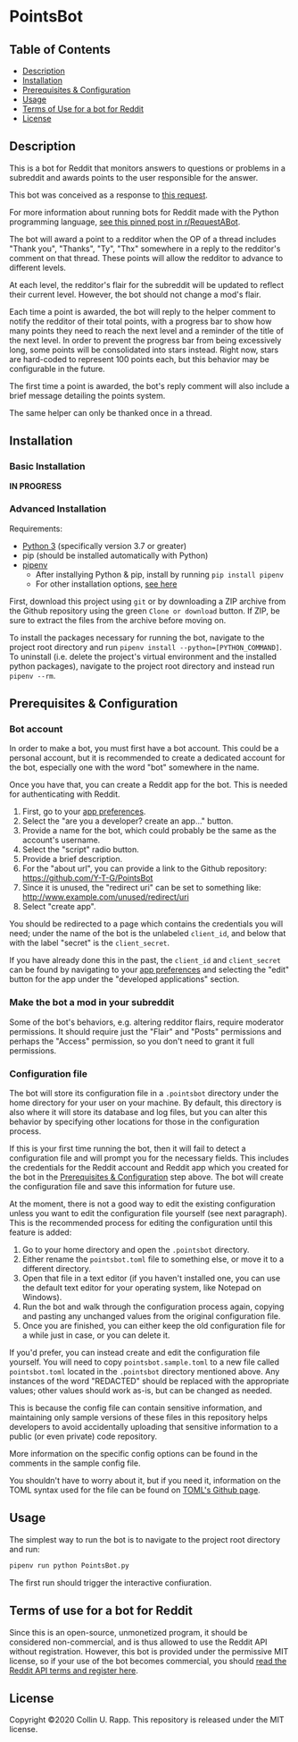 # PointsBot

## Table of Contents

* [Description](#description)
* [Installation](#installation)
* [Prerequisites & Configuration](#prerequisites--configuration)
* [Usage](#usage)
* [Terms of Use for a bot for Reddit](#terms-of-use-for-a-bot-for-reddit)
* [License](#license)

## Description

This is a bot for Reddit that monitors answers to questions or problems in a
subreddit and awards points to the user responsible for the answer.

This bot was conceived as a response to
[this request](https://www.reddit.com/r/RequestABot/comments/emdeim/expert_level_bot_coding/).

For more information about running bots for Reddit made with the Python
programming language,
[see this pinned post in r/RequestABot](https://www.reddit.com/r/RequestABot/comments/cyll80/a_comprehensive_guide_to_running_your_reddit_bot/).

The bot will award a point to a redditor when the OP of a thread includes "Thank
you", "Thanks", "Ty", "Thx" somewhere in a reply to the redditor's comment on
that thread.  These points will allow the redditor to advance to different
levels.

At each level, the redditor's flair for the subreddit will be updated to reflect
their current level. However, the bot should not change a mod's flair.

Each time a point is awarded, the bot will reply to the helper comment to
notify the redditor of their total points, with a progress bar to show how many
points they need to reach the next level and a reminder of the title of the next
level.
In order to prevent the progress bar from being excessively long, some points
will be consolidated into stars instead. Right now, stars are hard-coded to
represent 100 points each, but this behavior may be configurable in the future.

The first time a point is awarded, the bot's reply comment will also include a
brief message detailing the points system.

The same helper can only be thanked once in a thread.

## Installation

### Basic Installation

**IN PROGRESS**

### Advanced Installation

Requirements:
* [Python 3](https://www.python.org/downloads/) (specifically version 3.7 or greater)
* pip (should be installed automatically with Python)
* [pipenv](https://pipenv.readthedocs.io/en/latest/)
    * After installying Python & pip, install by running `pip install pipenv`
    * For other installation options,
        [see here](https://pipenv.readthedocs.io/en/latest/install/#installing-pipenv)

First, download this project using `git` or by downloading a ZIP archive from
the Github repository using the green `Clone or download` button. If ZIP, be
sure to extract the files from the archive before moving on.

To install the packages necessary for running the bot, navigate to the project
root directory and run `pipenv install --python=[PYTHON_COMMAND]`.
To uninstall (i.e. delete the project's virtual environment and the installed
python packages), navigate to the project root directory and instead run
`pipenv --rm`.

## Prerequisites & Configuration

### Bot account

In order to make a bot, you must first have a bot account. This could be a
personal account, but it is recommended to create a dedicated account for the
bot, especially one with the word "bot" somewhere in the name.

Once you have that, you can create a Reddit app for the bot. This is needed for
authenticating with Reddit.

1. First, go to your [app preferences](https://www.reddit.com/prefs/apps).
2. Select the "are you a developer? create an app..." button.
3. Provide a name for the bot, which could probably be the same as the account's
   username.
4. Select the "script" radio button.
5. Provide a brief description.
6. For the "about url", you can provide a link to the Github repository:
    https://github.com/Y-T-G/PointsBot
7. Since it is unused, the "redirect uri" can be set to something like:
    http://www.example.com/unused/redirect/uri
8. Select "create app".

You should be redirected to a page which contains the credentials you will need;
under the name of the bot is the unlabeled `client_id`, and below that with the
label "secret" is the `client_secret`.

If you have already done this in the past, the `client_id` and `client_secret`
can be found by navigating to your
[app preferences](https://www.reddit.com/prefs/apps) and selecting the "edit"
button for the app under the "developed applications" section.

### Make the bot a mod in your subreddit

Some of the bot's behaviors, e.g. altering redditor flairs, require moderator
permissions. It should require just the "Flair" and "Posts" permissions and
perhaps the "Access" permission, so you don't need to grant it full permissions.

### Configuration file

The bot will store its configuration file in a `.pointsbot` directory under the
home directory for your user on your machine. By default, this directory is also
where it will store its database and log files, but you can alter this behavior
by specifying other locations for those in the configuration process.

If this is your first time running the bot, then it will fail to detect a
configuration file and will prompt you for the necessary fields. This includes
the credentials for the Reddit account and Reddit app which you created for the
bot in the [Prerequisites & Configuration](#prerequisites--configuration) step
above. The bot will create the configuration file and save this information for
future use.

At the moment, there is not a good way to edit the existing configuration unless
you want to edit the configuration file yourself (see next paragraph). This is
the recommended process for editing the configuration until this feature is
added:
1. Go to your home directory and open the `.pointsbot` directory.
2. Either rename the `pointsbot.toml` file to something else, or move it to a
   different directory.
3. Open that file in a text editor (if you haven't installed one, you can use
   the default text editor for your operating system, like Notepad on Windows).
4. Run the bot and walk through the configuration process again, copying and
   pasting any unchanged values from the original configuration file.
5. Once you are finished, you can either keep the old configuration file for a
   while just in case, or you can delete it.

If you'd prefer, you can instead create and edit the configuration file
yourself. You will need to copy `pointsbot.sample.toml` to a new file called
`pointsbot.toml` located in the `.pointsbot` directory mentioned above. Any
instances of the word "REDACTED" should be replaced with the appropriate values;
other values should work as-is, but can be changed as needed.

This is because the config file can contain sensitive information, and
maintaining only sample versions of these files in this repository helps
developers to avoid accidentally uploading that sensitive information to a
public (or even private) code repository.

More information on the specific config options can be found in the comments in
the sample config file.

You shouldn't have to worry about it, but if you need it, information on the
TOML syntax used for the file can be found on
[TOML's Github page](https://github.com/toml-lang/toml).

## Usage

The simplest way to run the bot is to navigate to the project root directory and
run:

```bash
pipenv run python PointsBot.py
```

The first run should trigger the interactive confiuration.

## Terms of use for a bot for Reddit

Since this is an open-source, unmonetized program, it should be considered
non-commercial, and is thus allowed to use the Reddit API without registration.
However, this bot is provided under the permissive MIT license, so if your use
of the bot becomes commercial, you should
[read the Reddit API terms and register here](https://www.reddit.com/wiki/api).

## License

Copyright &copy;2020 Collin U. Rapp. This repository is released under the MIT
license.
